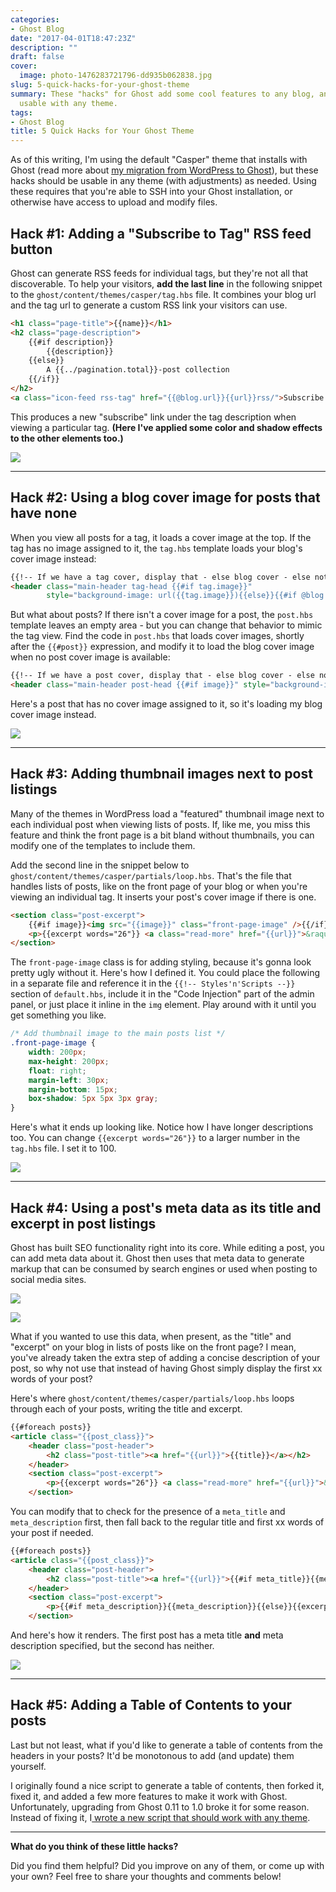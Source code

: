 ```yaml
---
categories:
- Ghost Blog
date: "2017-04-01T18:47:23Z"
description: ""
draft: false
cover:
  image: photo-1476283721796-dd935b062838.jpg
slug: 5-quick-hacks-for-your-ghost-theme
summary: These "hacks" for Ghost add some cool features to any blog, and should be
  usable with any theme.
tags:
- Ghost Blog
title: 5 Quick Hacks for Your Ghost Theme
---
```

As of this writing, I'm using the default "Casper" theme that installs with Ghost (read more about [my migration from WordPress to Ghost](https://grantwinney.com/migrating-a-blog-from-wordpress-to-ghost/)), but these hacks should be usable in any theme (with adjustments) as needed. Using these requires that you're able to SSH into your Ghost installation, or otherwise have access to upload and modify files.

## Hack #1: Adding a "Subscribe to Tag" RSS feed button

Ghost can generate RSS feeds for individual tags, but they're not all that discoverable. To help your visitors, ****add the last line**** in the following snippet to the `ghost/content/themes/casper/tag.hbs` file. It combines your blog url and the tag url to generate a custom RSS link your visitors can use.

```html
<h1 class="page-title">{{name}}</h1>
<h2 class="page-description">
    {{#if description}}
        {{description}}
    {{else}}
        A {{../pagination.total}}-post collection
    {{/if}}
</h2>
<a class="icon-feed rss-tag" href="{{@blog.url}}{{url}}rss/">Subscribe to this tag</a>
```

This produces a new "subscribe" link under the tag description when viewing a particular tag. __(Here I've applied some color and shadow effects to the other elements too.)__

![](https://grantwinney.com/content/images/2017/03/ghost-subscribe-to-tag.png)

---

## Hack #2: Using a blog cover image for posts that have none

When you view all posts for a tag, it loads a cover image at the top. If the tag has no image assigned to it, the `tag.hbs` template loads your blog's cover image instead:

```html
{{!-- If we have a tag cover, display that - else blog cover - else nothing --}}
<header class="main-header tag-head {{#if tag.image}}" 
        style="background-image: url({{tag.image}}){{else}}{{#if @blog.cover}}" style="background-image: url({{@blog.cover}}){{else}}no-cover{{/if}}{{/if}}">
```

But what about posts? If there isn't a cover image for a post, the `post.hbs` template leaves an empty area - but you can change that behavior to mimic the tag view. Find the code in `post.hbs` that loads cover images, shortly after the `{{#post}}` expression, and modify it to load the blog cover image when no post cover image is available:

```html
{{!-- If we have a post cover, display that - else blog cover - else nothing --}}
<header class="main-header post-head {{#if image}}" style="background-image: url({{image}}){{else}}{{#if @blog.cover}}" style="background-image: url({{@blog.cover}}){{else}}no-cover{{/if}}{{/if}}">
```

Here's a post that has no cover image assigned to it, so it's loading my blog cover image instead.

![](https://grantwinney.com/content/images/2024/09/image-3.png)

---

## Hack #3: Adding thumbnail images next to post listings

Many of the themes in WordPress load a "featured" thumbnail image next to each individual post when viewing lists of posts. If, like me, you miss this feature and think the front page is a bit bland without thumbnails, you can modify one of the templates to include them.

Add the second line in the snippet below to `ghost/content/themes/casper/partials/loop.hbs`. That's the file that handles lists of posts, like on the front page of your blog or when you're viewing an individual tag. It inserts your post's cover image if there is one.

```html
<section class="post-excerpt">
    {{#if image}}<img src="{{image}}" class="front-page-image" />{{/if}}
    <p>{{excerpt words="26"}} <a class="read-more" href="{{url}}">&raquo;</a></p>
</section>
```

The `front-page-image` class is for adding styling, because it's gonna look pretty ugly without it. Here's how I defined it. You could place the following in a separate file and reference it in the `{{!-- Styles'n'Scripts --}}` section of `default.hbs`, include it in the "Code Injection" part of the admin panel, or just place it inline in the `img` element. Play around with it until you get something you like.

```css
/* Add thumbnail image to the main posts list */
.front-page-image {
    width: 200px;
    max-height: 200px;
    float: right;
    margin-left: 30px;
    margin-bottom: 15px;
    box-shadow: 5px 5px 3px gray;
}
```

Here's what it ends up looking like. Notice how I have longer descriptions too. You can change `{{excerpt words="26"}}` to a larger number in the `tag.hbs` file. I set it to 100.

![](https://grantwinney.com/content/images/2017/03/ghost-thumbnails-in-post-list.png)

---

## Hack #4: Using a post's meta data as its title and excerpt in post listings

Ghost has built SEO functionality right into its core. While editing a post, you can add meta data about it. Ghost then uses that meta data to generate markup that can be consumed by search engines or used when posting to social media sites.

![](https://grantwinney.com/content/images/2017/03/ghost-meta-data-in-post-list-1.png)

![](https://grantwinney.com/content/images/2017/03/ghost-meta-data-in-post-list-3.png)

What if you wanted to use this data, when present, as the "title" and "excerpt" on your blog in lists of posts like on the front page? I mean, you've already taken the extra step of adding a concise description of your post, so why not use that instead of having Ghost simply display the first xx words of your post?

Here's where `ghost/content/themes/casper/partials/loop.hbs` loops through each of your posts, writing the title and excerpt.

```html
{{#foreach posts}}
<article class="{{post_class}}">
    <header class="post-header">
        <h2 class="post-title"><a href="{{url}}">{{title}}</a></h2>
    </header>
    <section class="post-excerpt">
        <p>{{excerpt words="26"}} <a class="read-more" href="{{url}}">&raquo;</a></p>
    </section>
```

You can modify that to check for the presence of a `meta_title` and `meta_description` first, then fall back to the regular title and first xx words of your post if needed.

```html
{{#foreach posts}}
<article class="{{post_class}}">
    <header class="post-header">
        <h2 class="post-title"><a href="{{url}}">{{#if meta_title}}{{meta_title}}{{else}}{{title}}{{/if}}</a></h2>
    </header>
    <section class="post-excerpt">
        <p>{{#if meta_description}}{{meta_description}}{{else}}{{excerpt words="26"}}{{/if}} <a class="read-more" href="{{url}}">&raquo;</a></p>
    </section>
```

And here's how it renders. The first post has a meta title __and__ meta description specified, but the second has neither.

![](https://grantwinney.com/content/images/2024/09/image-4.png)

---

## Hack #5: Adding a Table of Contents to your posts

Last but not least, what if you'd like to generate a table of contents from the headers in your posts? It'd be monotonous to add (and update) them yourself.

I originally found a nice script to generate a table of contents, then forked it, fixed it, and added a few more features to make it work with Ghost. Unfortunately, upgrading from Ghost 0.11 to 1.0 broke it for some reason. Instead of fixing it, I[ wrote a new script that should work with any theme](https://grantwinney.com/creating-a-table-of-contents-for-your-blog).

---

****What do you think of these little hacks?****

Did you find them helpful? Did you improve on any of them, or come up with your own? Feel free to share your thoughts and comments below!